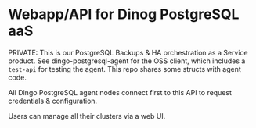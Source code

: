 # Webapp/API for Dinog PostgreSQL aaS

PRIVATE: This is our PostgreSQL Backups & HA orchestration as a Service product. See dingo-postgresql-agent for the OSS client, which includes a `test-api` for testing the agent. This repo shares some structs with agent code.

All Dingo PostgreSQL agent nodes connect first to this API to request credentials & configuration.

Users can manage all their clusters via a web UI.
